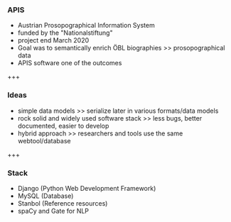 

### APIS
- Austrian Prosopographical Information System<!-- .element: class="fragment" -->
- funded by the "Nationalstiftung"<!-- .element: class="fragment" -->
- project end March 2020<!-- .element: class="fragment" -->
- Goal was to semantically enrich ÖBL biographies \>\> prosopographical data<!-- .element: class="fragment" -->
- APIS software one of the outcomes<!-- .element: class="fragment" -->

+++

### Ideas
- simple data models \>\> serialize later in various formats/data models<!-- .element: class="fragment" -->
- rock solid and widely used software stack \>\> less bugs, better documented, easier to develop<!-- .element: class="fragment" -->
- hybrid approach \>\> researchers and tools use the same webtool/database<!-- .element: class="fragment" -->

+++

### Stack
- Django (Python Web Development Framework)<!-- .element: class="fragment" -->
- MySQL (Database)<!-- .element: class="fragment" -->
- Stanbol (Reference resources)<!-- .element: class="fragment" -->
- spaCy and Gate for NLP<!-- .element: class="fragment" -->
